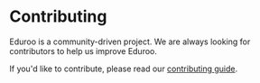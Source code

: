 # Contributing
Eduroo is a community-driven project. We are always looking for contributors to help us improve Eduroo.

If you'd like to contribute, please read our [contributing guide](https://eduroo.dev/community/contributing).
